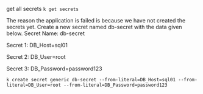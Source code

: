 
get all secrets 
``` k get secrets ```

The reason the application is failed is because we have not created the secrets yet. Create a new secret named db-secret with the data given below.
Secret Name: db-secret

Secret 1: DB_Host=sql01

Secret 2: DB_User=root

Secret 3: DB_Password=password123

``` k create secret generic db-secret --from-literal=DB_Host=sql01 --from-literal=DB_User=root --from-literal=DB_Password=password123 ```
